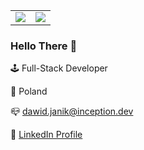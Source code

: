 <table>
  <tr>
    <td>
     <img src="https://github-readme-stats.vercel.app/api?username=TheDoctor0&count_private=true&show_icons=true&text_color=718096&bg_color=ffffff" />
    </td>
    <td>
     <img src="https://streak-stats.demolab.com/?user=TheDoctor0" />
    </td>
  </tr>
</table>

### Hello There :wave:
 
:joystick: Full-Stack Developer

:triangular_flag_on_post: Poland

:mailbox_closed: dawid.janik@inception.dev

:mag_right: [LinkedIn Profile](https://www.linkedin.com/in/dawid-janik/)
